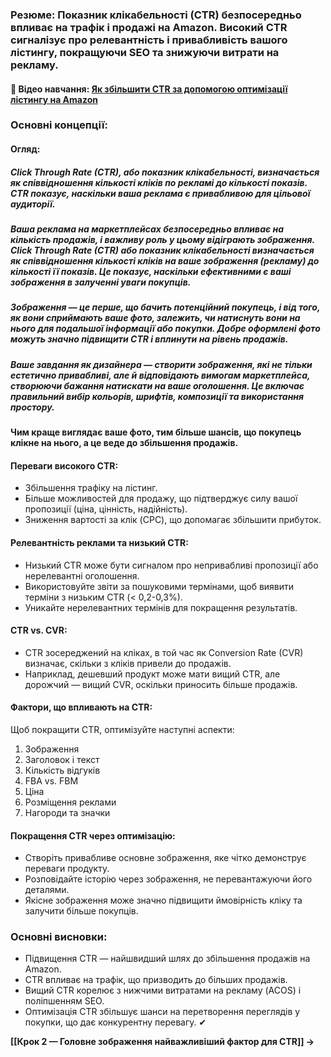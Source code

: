 ### **Резюме**: Показник клікабельності (CTR) безпосередньо впливає на трафік і продажі на Amazon. Високий CTR сигналізує про релевантність і привабливість вашого лістингу, покращуючи SEO та знижуючи витрати на рекламу.

#### **🎥 Відео навчання**: [Як збільшити CTR за допомогою оптимізації лістингу на Amazon](https://www.youtube.com/watch?v=I0EaBfH7kZg)

### **Основні концепції**:

#### **Огляд**:

##### Click Through Rate (CTR), або показник клікабельності, визначається як співвідношення кількості кліків по рекламі до кількості показів. CTR показує, наскільки ваша реклама є привабливою для цільової аудиторії.
##### Ваша реклама на маркетплейсах безпосередньо впливає на кількість продажів, і важливу роль у цьому відіграють **зображення**. **Click Through Rate (CTR)** або показник клікабельності визначається як співвідношення кількості кліків на ваше зображення (рекламу) до кількості її показів. Це показує, наскільки ефективними є ваші зображення в залученні уваги покупців.

##### **Зображення** — це перше, що бачить потенційний покупець, і від того, як вони сприймають ваше фото, залежить, чи натиснуть вони на нього для подальшої інформації або покупки. Добре оформлені фото можуть значно підвищити CTR і вплинути на рівень продажів.

##### Ваше завдання як дизайнера — створити зображення, які не тільки естетично привабливі, але й відповідають вимогам маркетплейса, створюючи бажання натискати на ваше оголошення. Це включає правильний вибір кольорів, шрифтів, композиції та використання простору.

**Чим краще виглядає ваше фото, тим більше шансів, що покупець клікне на нього, а це веде до збільшення продажів.**
#### **Переваги високого CTR**:

- Збільшення трафіку на лістинг.
- Більше можливостей для продажу, що підтверджує силу вашої пропозиції (ціна, цінність, надійність).
- Зниження вартості за клік (CPC), що допомагає збільшити прибуток.

#### **Релевантність реклами та низький CTR**:

- Низький CTR може бути сигналом про непривабливі пропозиції або нерелевантні оголошення.
- Використовуйте звіти за пошуковими термінами, щоб виявити терміни з низьким CTR (< 0,2-0,3%).
- Уникайте нерелевантних термінів для покращення результатів.

#### **CTR vs. CVR**:

- CTR зосереджений на кліках, в той час як Conversion Rate (CVR) визначає, скільки з кліків привели до продажів.
- Наприклад, дешевший продукт може мати вищий CTR, але дорожчий — вищий CVR, оскільки приносить більше продажів.

#### **Фактори, що впливають на CTR**:

Щоб покращити CTR, оптимізуйте наступні аспекти:

1. Зображення
2. Заголовок і текст
3. Кількість відгуків
4. FBA vs. FBM
5. Ціна
6. Розміщення реклами
7. Нагороди та значки

#### **Покращення CTR через оптимізацію**:

- Створіть привабливе основне зображення, яке чітко демонструє переваги продукту.
- Розповідайте історію через зображення, не перевантажуючи його деталями.
- Якісне зображення може значно підвищити ймовірність кліку та залучити більше покупців.

### **Основні висновки**:

- Підвищення CTR — найшвидший шлях до збільшення продажів на Amazon.
- CTR впливає на трафік, що призводить до більших продажів.
- Вищий CTR корелює з нижчими витратами на рекламу (ACOS) і поліпшенням SEO.
- Оптимізація CTR збільшує шанси на перетворення переглядів у покупки, що дає конкурентну перевагу. ✔

**[[Крок 2 — Головне зображення найважливіший фактор для CTR]] →**